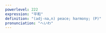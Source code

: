 ```yaml
---
powerlevel: 222
expression: "平和"
definition: "(adj-na,n) peace; harmony; (P)"
pronunciation: "へいわ"
---
```

